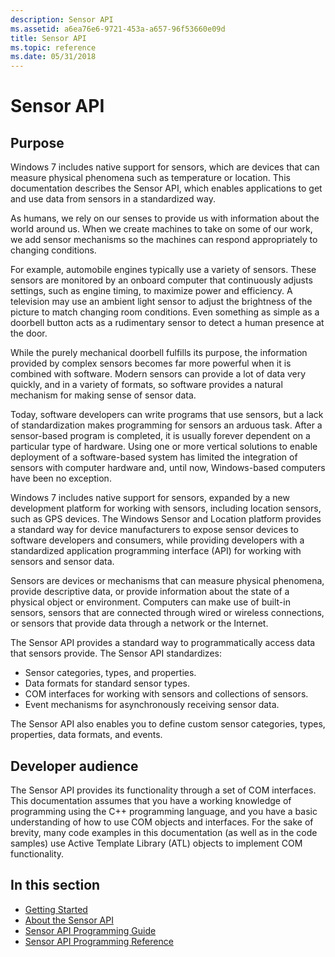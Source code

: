 ```yaml
---
description: Sensor API
ms.assetid: a6ea76e6-9721-453a-a657-96f53660e09d
title: Sensor API
ms.topic: reference
ms.date: 05/31/2018
---
```


# Sensor API

## Purpose

Windows 7 includes native support for sensors, which are devices that can measure physical phenomena such as temperature or location. This documentation describes the Sensor API, which enables applications to get and use data from sensors in a standardized way.

As humans, we rely on our senses to provide us with information about the world around us. When we create machines to take on some of our work, we add sensor mechanisms so the machines can respond appropriately to changing conditions.

For example, automobile engines typically use a variety of sensors. These sensors are monitored by an onboard computer that continuously adjusts settings, such as engine timing, to maximize power and efficiency. A television may use an ambient light sensor to adjust the brightness of the picture to match changing room conditions. Even something as simple as a doorbell button acts as a rudimentary sensor to detect a human presence at the door.

While the purely mechanical doorbell fulfills its purpose, the information provided by complex sensors becomes far more powerful when it is combined with software. Modern sensors can provide a lot of data very quickly, and in a variety of formats, so software provides a natural mechanism for making sense of sensor data.

Today, software developers can write programs that use sensors, but a lack of standardization makes programming for sensors an arduous task. After a sensor-based program is completed, it is usually forever dependent on a particular type of hardware. Using one or more vertical solutions to enable deployment of a software-based system has limited the integration of sensors with computer hardware and, until now, Windows-based computers have been no exception.

Windows 7 includes native support for sensors, expanded by a new development platform for working with sensors, including location sensors, such as GPS devices. The Windows Sensor and Location platform provides a standard way for device manufacturers to expose sensor devices to software developers and consumers, while providing developers with a standardized application programming interface (API) for working with sensors and sensor data.

Sensors are devices or mechanisms that can measure physical phenomena, provide descriptive data, or provide information about the state of a physical object or environment. Computers can make use of built-in sensors, sensors that are connected through wired or wireless connections, or sensors that provide data through a network or the Internet.

The Sensor API provides a standard way to programmatically access data that sensors provide. The Sensor API standardizes:

-   Sensor categories, types, and properties.
-   Data formats for standard sensor types.
-   COM interfaces for working with sensors and collections of sensors.
-   Event mechanisms for asynchronously receiving sensor data.

The Sensor API also enables you to define custom sensor categories, types, properties, data formats, and events.

## Developer audience

The Sensor API provides its functionality through a set of COM interfaces. This documentation assumes that you have a working knowledge of programming using the C++ programming language, and you have a basic understanding of how to use COM objects and interfaces. For the sake of brevity, many code examples in this documentation (as well as in the code samples) use Active Template Library (ATL) objects to implement COM functionality.

## In this section

-   [Getting Started](getting-started.md)
-   [About the Sensor API](about-the-sensor-api.md)
-   [Sensor API Programming Guide](sensor-api-programming-guide.md)
-   [Sensor API Programming Reference](sensor-api-programming-reference.md)

 

 



